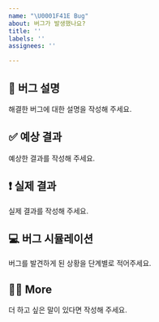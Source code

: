 ```yaml
---
name: "\U0001F41E Bug"
about: 버그가 발생했나요?
title: ''
labels: ''
assignees: ''

---
```


## 🐞 버그 설명
해결한 버그에 대한 설명을 작성해 주세요.

## ✅ 예상 결과
예상한 결과를 작성해 주세요.

## ❗ 실제 결과
실제 결과를 작성해 주세요.

## 💻 버그 시뮬레이션
버그를 발견하게 된 상황을 단계별로 적어주세요.

## 🙋🏻 More
더 하고 싶은 말이 있다면 작성해 주세요.
